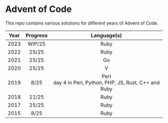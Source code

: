 # Advent of Code

This repo contains various solutions for different years of Advent of Code.

|  Year  |  Progress   |  Language(s)  |
|:------:|:-----------:|:-------------:|
|  2023  |    WIP/25   | Ruby          |
|  2022  |    25/25    | Ruby          |
|  2021  |    25/25    | Go            |
|  2020  |    25/25    | V             |
|  2019  |     8/25    | Perl <br> day 4 in Perl, Python, PHP, JS, Rust, C++ and Ruby |
|  2018  |     11/25   | Ruby          |
|  2017  |     25/25   | Ruby          |
|  2015  |     8/25    | Ruby          |


